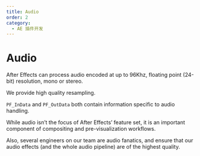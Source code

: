 ```yaml
---
title: Audio
order: 2
category:
  - AE 插件开发
---
```


# Audio

After Effects can process audio encoded at up to 96Khz, floating point (24-bit) resolution, mono or stereo.

We provide high quality resampling.

`PF_InData` and `PF_OutData` both contain information specific to audio handling.

While audio isn’t the focus of After Effects’ feature set, it is an important component of compositing and pre-visualization workflows.

Also, several engineers on our team are audio fanatics, and ensure that our audio effects (and the whole audio pipeline) are of the highest quality.
